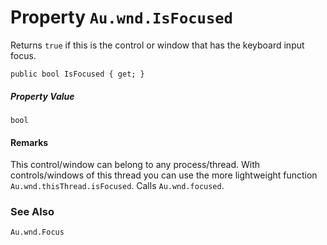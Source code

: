 # Property `Au.wnd.IsFocused`

Returns `true` if this is the control or window that has the keyboard input focus.

```
public bool IsFocused { get; }
```

##### Property Value

`bool`

#### Remarks

This control/window can belong to any process/thread. With controls/windows of this thread you can use the more lightweight function `Au.wnd.thisThread.isFocused`. Calls `Au.wnd.focused`.

### See Also

`Au.wnd.Focus`